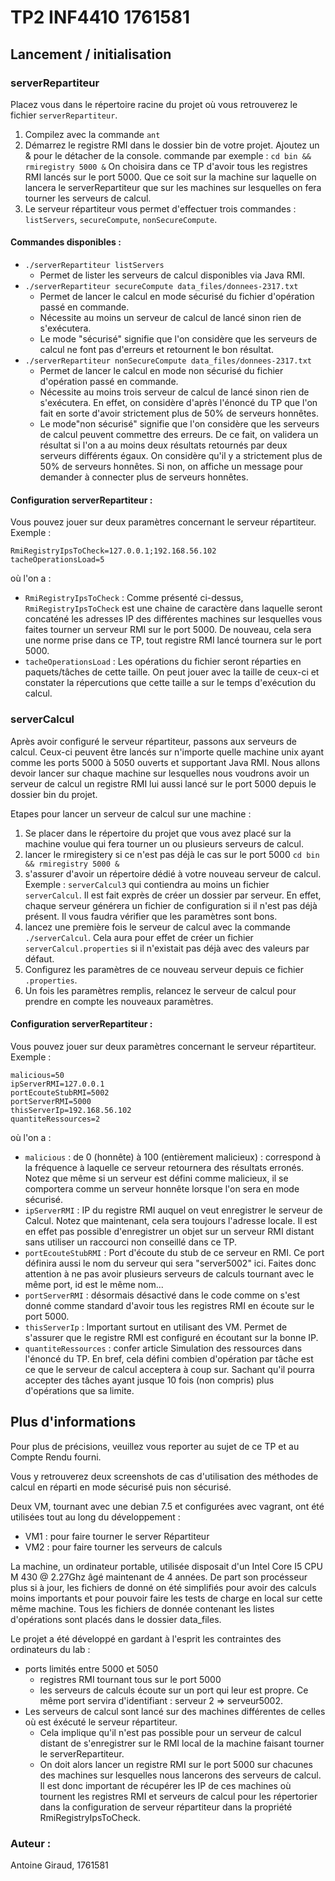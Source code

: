 # TP2 INF4410 1761581

## Lancement / initialisation

### serverRepartiteur

Placez vous dans le répertoire racine du projet où vous retrouverez le fichier `serverRepartiteur`.

1. Compilez avec la commande `ant`
2. Démarrez le registre RMI dans le dossier bin de votre projet. Ajoutez un & pour le détacher de la console. commande par exemple : `cd bin && rmiregistry 5000 &`
On choisira dans ce TP d'avoir tous les registres RMI lancés sur le port 5000. Que ce soit sur la machine sur laquelle on lancera le serverRepartiteur que sur les machines sur lesquelles on fera tourner les serveurs de calcul.
3. Le serveur répartiteur vous permet d'effectuer trois commandes : `listServers`, `secureCompute`, `nonSecureCompute`.

#### Commandes disponibles :

* `./serverRepartiteur listServers`
  * Permet de lister les serveurs de calcul disponibles via Java RMI.
* `./serverRepartiteur secureCompute data_files/donnees-2317.txt`
  * Permet de lancer le calcul en mode sécurisé du fichier d'opération passé en commande.
  * Nécessite au moins un serveur de calcul de lancé sinon rien de s'exécutera.
  * Le mode "sécurisé" signifie que l'on considère que les serveurs de calcul ne font pas d'erreurs et retournent le bon résultat.
* `./serverRepartiteur nonSecureCompute data_files/donnees-2317.txt`
  * Permet de lancer le calcul en mode non sécurisé du fichier d'opération passé en commande.
  * Nécessite au moins trois serveur de calcul de lancé sinon rien de s'exécutera. En effet, on considère d'après l'énoncé du TP que l'on fait en sorte d'avoir strictement plus de 50% de serveurs honnêtes.
  * Le mode"non sécurisé" signifie que l'on considère que les serveurs de calcul peuvent commettre des erreurs. De ce fait, on validera un résultat si l'on a au moins deux résultats retournés par deux serveurs différents égaux. On considère qu'il y a strictement plus de 50% de serveurs honnêtes. Si non, on affiche un message pour demander à connecter plus de serveurs honnêtes.

#### Configuration serverRepartiteur :

Vous pouvez jouer sur deux paramètres concernant le serveur répartiteur. Exemple :

    RmiRegistryIpsToCheck=127.0.0.1;192.168.56.102
    tacheOperationsLoad=5

 où l'on a :

* `RmiRegistryIpsToCheck` : Comme présenté ci-dessus, `RmiRegistryIpsToCheck` est une chaine de caractère dans laquelle seront concaténé les adresses IP des différentes machines sur lesquelles vous faites tourner un serveur RMI sur le port 5000.
De nouveau, cela sera une norme prise dans ce TP, tout registre RMI lancé tournera sur le port 5000.
* `tacheOperationsLoad` : Les opérations du fichier seront réparties en paquets/tâches de cette taille. On peut jouer avec la taille de ceux-ci et constater la répercutions que cette taille a sur le temps d'exécution du calcul.

### serverCalcul

Après avoir configuré le serveur répartiteur, passons aux serveurs de calcul. Ceux-ci peuvent être lancés sur n'importe quelle machine unix ayant comme les ports 5000 à 5050 ouverts et supportant Java RMI.
Nous allons devoir lancer sur chaque machine sur lesquelles nous voudrons avoir un serveur de calcul un registre RMI lui aussi lancé sur le port 5000 depuis le dossier bin du projet.

Etapes pour lancer un serveur de calcul sur une machine :

 1.  Se placer dans le répertoire du projet que vous avez placé sur la machine voulue qui fera tourner un ou plusieurs serveurs de calcul.
 2. lancer le rmiregistery si ce n'est pas déjà le cas sur le port 5000 `cd bin && rmiregistry 5000 &`
 3. s'assurer d'avoir un répertoire dédié à votre nouveau serveur de calcul. Exemple : `serverCalcul3` qui contiendra au moins un fichier `serverCalcul`. Il est fait exprès de créer un dossier par serveur. En effet, chaque serveur générera un fichier de configuration si il n'est pas déjà présent. Il vous faudra vérifier que les paramètres sont bons.
 4. lancez une première fois le serveur de calcul avec la commande `./serverCalcul`. Cela aura pour effet de créer un fichier `serverCalcul.properties` si il n'existait pas déjà avec des valeurs par défaut.
 5. Configurez les paramètres de ce nouveau serveur depuis ce fichier `.properties`.
 6. Un fois les paramètres remplis, relancez le serveur de calcul pour prendre en compte les nouveaux paramètres.

#### Configuration serverRepartiteur :

Vous pouvez jouer sur deux paramètres concernant le serveur répartiteur. Exemple :

    malicious=50
    ipServerRMI=127.0.0.1
    portEcouteStubRMI=5002
    portServerRMI=5000
    thisServerIp=192.168.56.102
    quantiteRessources=2

 où l'on a :

* `malicious` : de 0 (honnête) à 100 (entièrement malicieux) : correspond à la fréquence à laquelle ce serveur retournera des résultats erronés.
Notez que même si un serveur est défini comme malicieux, il se comportera comme un serveur honnête lorsque l'on sera en mode sécurisé.
* `ipServerRMI` : IP du registre RMI auquel on veut enregistrer le serveur de Calcul.
Notez que maintenant, cela sera toujours l'adresse locale. Il est en effet pas possible d'enregistrer un objet sur un serveur RMI distant sans utiliser un raccourci non conseillé dans ce TP.
*  `portEcouteStubRMI` : Port d'écoute du stub de ce serveur en RMI. Ce port définira aussi le nom du serveur qui sera "server5002" ici. Faites donc attention à ne pas avoir plusieurs serveurs de calculs tournant avec le même port, id est le même nom...
* `portServerRMI` : désormais désactivé dans le code comme on s'est donné comme standard d'avoir tous les registres RMI en écoute sur le port 5000.
* `thisServerIp` : Important surtout en utilisant des VM. Permet de s'assurer que le registre RMI est configuré en écoutant sur la bonne IP.
*  `quantiteRessources` : confer article Simulation des ressources dans l'énoncé du TP. En bref, cela défini combien d'opération par tâche est ce que le serveur de calcul acceptera à coup sur. Sachant qu'il pourra accepter des tâches ayant jusque 10 fois (non compris) plus d'opérations que sa limite. 

## Plus d'informations

Pour plus de précisions, veuillez vous reporter au sujet de ce TP et au Compte Rendu fourni.

Vous y retrouverez deux screenshots de cas d'utilisation des méthodes de calcul en réparti en mode sécurisé puis non sécurisé.

Deux VM, tournant avec une debian 7.5 et configurées avec vagrant, ont été utilisées tout au long du développement :

*  VM1 : pour faire tourner le server Répartiteur
*  VM2 : pour faire tourner les serveurs de calculs

La machine, un ordinateur portable, utilisée disposait d'un Intel Core I5 CPU M 430 @ 2.27Ghz âgé maintenant de 4 années. De part son procésseur plus si à jour, les fichiers de donné on été simplifiés pour avoir des calculs moins importants et pour pouvoir faire les tests de charge en local sur cette même machine. Tous les fichiers de donnée contenant les listes d'opérations sont placés dans le dossier data_files.

Le projet a été développé en gardant à l'esprit les contraintes des ordinateurs du lab :

* ports limités entre 5000 et 5050
  * registres RMI tournant tous sur le port 5000
  * les serveurs de calculs écoute sur un port qui leur est propre. Ce même port servira d'identifiant : serveur 2 => serveur5002.
* Les serveurs de calcul sont lancé sur des machines différentes de celles où est éxécuté le serveur répartiteur.
  * Cela implique qu'il n'est pas possible pour un serveur de calcul distant de s'enregistrer sur le RMI local de la machine faisant tourner le serverRepartiteur.
  * On doit alors lancer un registre RMI sur le port 5000 sur chacunes des machines sur lesquelles nous lancerons des serveurs de calcul. Il est donc important de récupérer les IP de ces machines où tournent les registres RMI et serveurs de calcul pour les répertorier dans la configuration de serveur répartiteur dans la propriété RmiRegistryIpsToCheck.

### Auteur :

Antoine Giraud, 1761581
